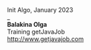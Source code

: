 
Init Algo, January 2023   
_  
**Balakina Olga**    
Training getJavaJob    
http://www.getjavajob.com

